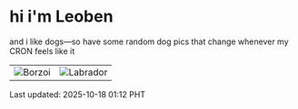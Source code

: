 # hi i'm Leoben

and i like dogs—so have some random dog pics that change whenever my CRON feels like it

|  |  |
|--------|----------|
| ![Borzoi](https://random-dog-vercel.vercel.app/api/random-borzoi?v=1760721126) | ![Labrador](https://random-dog-vercel.vercel.app/api/random-labrador?v=1760721126) |

Last updated: 2025-10-18 01:12 PHT
